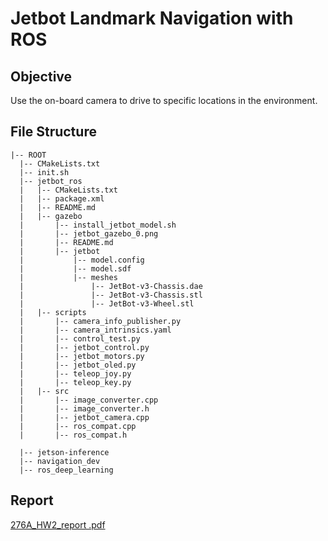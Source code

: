# Jetbot Landmark Navigation with ROS

## Objective
Use the on-board camera to drive to specific locations in the environment. 

## File Structure
```
|-- ROOT
  |-- CMakeLists.txt
  |-- init.sh
  |-- jetbot_ros
  |   |-- CMakeLists.txt
  |   |-- package.xml
  |   |-- README.md
  |   |-- gazebo
  |       |-- install_jetbot_model.sh
  |       |-- jetbot_gazebo_0.png
  |       |-- README.md
  |       |-- jetbot
  |           |-- model.config
  |           |-- model.sdf
  |           |-- meshes
  |               |-- JetBot-v3-Chassis.dae
  |               |-- JetBot-v3-Chassis.stl
  |               |-- JetBot-v3-Wheel.stl
  |   |-- scripts
  |       |-- camera_info_publisher.py
  |       |-- camera_intrinsics.yaml
  |       |-- control_test.py
  |       |-- jetbot_control.py
  |       |-- jetbot_motors.py
  |       |-- jetbot_oled.py
  |       |-- teleop_joy.py
  |       |-- teleop_key.py
  |   |-- src
  |       |-- image_converter.cpp
  |       |-- image_converter.h
  |       |-- jetbot_camera.cpp
  |       |-- ros_compat.cpp
  |       |-- ros_compat.h
  
  |-- jetson-inference
  |-- navigation_dev
  |-- ros_deep_learning
```


## Report
[276A_HW2_report .pdf](https://github.com/lmqZach/276_hw2_code/files/8190019/276A_HW2_report.pdf)

